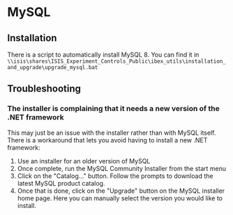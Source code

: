 # MySQL

## Installation

There is a script to automatically install MySQL 8. You can find it in `\\isis\shares\ISIS_Experiment_Controls_Public\ibex_utils\installation_and_upgrade\upgrade_mysql.bat`

## Troubleshooting

### The installer is complaining that it needs a new version of the .NET framework

This may just be an issue with the installer rather than with MySQL itself. There is a workaround that lets you avoid having to install a new .NET framework:
1. Use an installer for an older version of MySQL
1. Once complete, run the MySQL Community Installer from the start menu
1. Click on the "Catalog..." button. Follow the prompts to download the latest MySQL product catalog.
1. Once that is done, click on the "Upgrade" button on the MySQL installer home page. Here you can manually select the version you would like to install.

```
